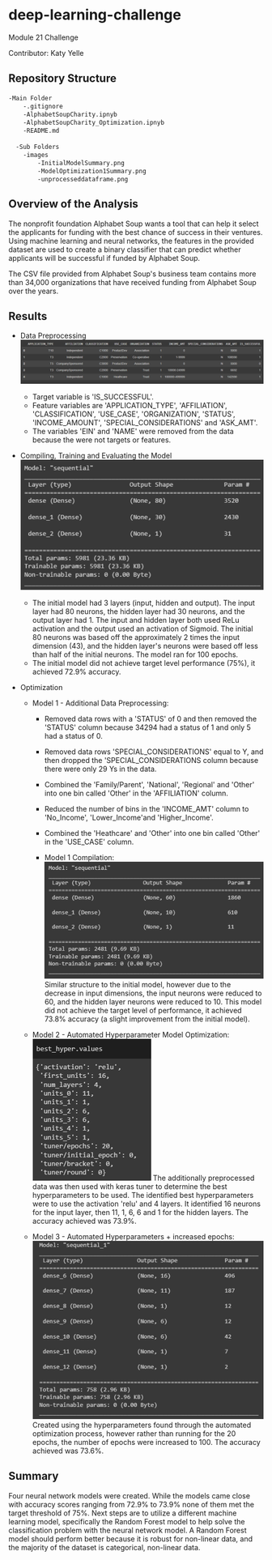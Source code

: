 # deep-learning-challenge
Module 21 Challenge

Contributor: Katy Yelle

## Repository Structure
    -Main Folder
        -.gitignore
        -AlphabetSoupCharity.ipnyb
        -AlphabetSoupCharity_Optimization.ipnyb
        -README.md

      -Sub Folders
        -images
            -InitialModelSummary.png
            -ModelOptimization1Summary.png
            -unprocesseddataframe.png

## Overview of the Analysis
The nonprofit foundation Alphabet Soup wants a tool that can help it select the applicants for funding with the best chance of success in their ventures. Using machine learning and neural networks, the features in the provided dataset are used to create a binary classifier that can predict whether applicants will be successful if funded by Alphabet Soup. 

The CSV file provided from Alphabet Soup's business team contains more than 34,000 organizations that have received funding from Alphabet Soup over the years. 

## Results

* Data Preprocessing <br>
![Unprocessed Dataframe](/images/unprocesseddataframe.png "Unprocessed Dataframe") 

  * Target variable is 'IS_SUCCESSFUL'. 
  * Feature variables are 'APPLICATION_TYPE', 'AFFILIATION', 'CLASSIFICATION', 'USE_CASE', 'ORGANIZATION', 'STATUS', 'INCOME_AMOUNT', 'SPECIAL_CONSIDERATIONS' and 'ASK_AMT'.
  * The variables 'EIN' and 'NAME' were removed from the data because the were not targets or features. 

* Compiling, Training and Evaluating the Model<br>
![Initial Model Summary](/images/InitialModelSummary.png "Initial Model Summary") 
  * The initial model had 3 layers (input, hidden and output).  The input layer had 80 neurons, the hidden layer had 30 neurons, and the output layer had 1.  The input and hidden layer both used ReLu activation and the output used an activation of Sigmoid.  The initial 80 neurons was based off the approximately 2 times the input dimension (43), and the hidden layer's neurons were based off less than half of the initial neurons. The model ran for 100 epochs. 
  * The initial model did not achieve target level performance (75%), it achieved 72.9% accuracy. 

* Optimization
  * Model 1 - Additional Data Preprocessing:
      * Removed data rows with a 'STATUS' of 0 and then removed the 'STATUS' column because 34294 had a status of 1 and only 5 had a status of 0.
      * Removed data rows 'SPECIAL_CONSIDERATIONS' equal to Y, and then dropped the 'SPECIAL_CONSIDERATIONS column because there were only 29 Ys in the data. 
      * Combined the 'Family/Parent', 'National', 'Regional' and 'Other' into one bin called 'Other' in the 'AFFILIATION' column. 
      * Reduced the number of bins in the 'INCOME_AMT' column to 'No_Income', 'Lower_Income'and 'Higher_Income'. 
      * Combined the 'Heathcare' and 'Other' into one bin called 'Other' in the 'USE_CASE' column. 

      * Model 1 Compilation:<br>
      ![Model Optimization 1 Summary](/images/ModelOptimization1Summary.png "Model Optimization 1 Summary") 
      Similar structure to the initial model, however due to the decrease in input dimensions, the input neurons were reduced to 60, and the hidden layer neurons were reduced to 10. This model did not achieve the target level of performance, it achieved 73.8% accuracy (a slight improvement from the initial model). 
    
  * Model 2 - Automated Hyperparameter Model Optimization: <br>
  ![Model Optimization 2 Best Hyperparameters](/images/besthyperparameters.png "Model Optimization 2 Best Hyperparameters") 
      The additionally preprocessed data was then used with keras tuner to determine the best hyperparameters to be used. The identified best hyperparameters were to use the activation 'relu' and 4 layers. It identified 16 neurons for the input layer, then 11, 1, 6, 6 and 1 for the hidden layers. The accuracy achieved was 73.9%.

  * Model 3 - Automated Hyperparameters + increased epochs: <br>
  ![Model Optimization 3 Summary](/images/ModelOptimization3Summary.png "Model Optimization 3 Summary") 
      Created using the hyperparameters found through the automated optimization process, however rather than running for the 20 epochs, the number of epochs were increased to 100. The accuracy achieved was 73.6%.


## Summary
Four neural network models were created.  While the models came close with accuracy scores ranging from 72.9% to 73.9% none of them met the target threshold of 75%. Next steps are to utilize a different machine learning model, specifically the Random Forest model to help solve the classification problem with the neural network model. A Random Forest model should perform better because it is robust for non-linear data, and the majority of the dataset is categorical, non-linear data.

